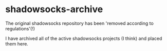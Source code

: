 # shadowsocks-archive
The original shadowsocks repository has been 'removed according to regulations'(!)

I have archived all of the active shadowsocks projects (I think) and placed them here.
